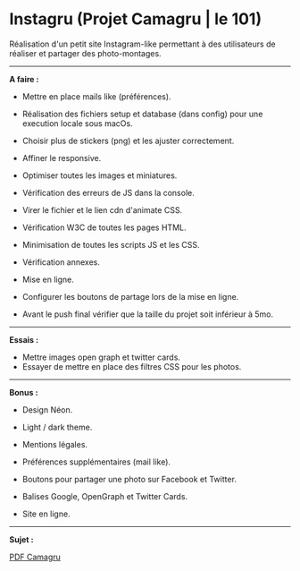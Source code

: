﻿# Instagru (Projet Camagru | le 101)
Réalisation d'un petit site Instagram-like permettant à des utilisateurs de réaliser et partager des photo-montages.

<hr>

<strong>A faire :</strong>

 - Mettre en place mails like (préférences).
 - Réalisation des fichiers setup et database (dans config) pour une execution locale sous macOs.

 - Choisir plus de stickers (png) et les ajuster correctement.
 - Affiner le responsive.
 - Optimiser toutes les images et miniatures.
 - Vérification des erreurs de JS dans la console.
 - Virer le fichier et le lien cdn d'animate CSS.

 - Vérification W3C de toutes les pages HTML.
 - Minimisation de toutes les scripts JS et les CSS.

 - Vérification annexes.
 - Mise en ligne.

 - Configurer les boutons de partage lors de la mise en ligne.

 - Avant le push final vérifier que la taille du projet soit inférieur à 5mo.

<hr>

<strong>Essais :</strong>

 - Mettre images open graph et twitter cards.
 - Essayer de mettre en place des filtres CSS pour les photos.

<hr>

<strong>Bonus :</strong>

 - Design Néon.
 - Light / dark theme.
 - Mentions légales.

 - Préférences supplémentaires (mail like).
 - Boutons pour partager une photo sur Facebook et Twitter.
 - Balises Google, OpenGraph et Twitter Cards.
 - Site en ligne.


<hr>

<strong>Sujet :</strong>

<a href="https://github.com/Rorothejedi/camagru/blob/master/camagru.fr.pdf">PDF Camagru</a>
